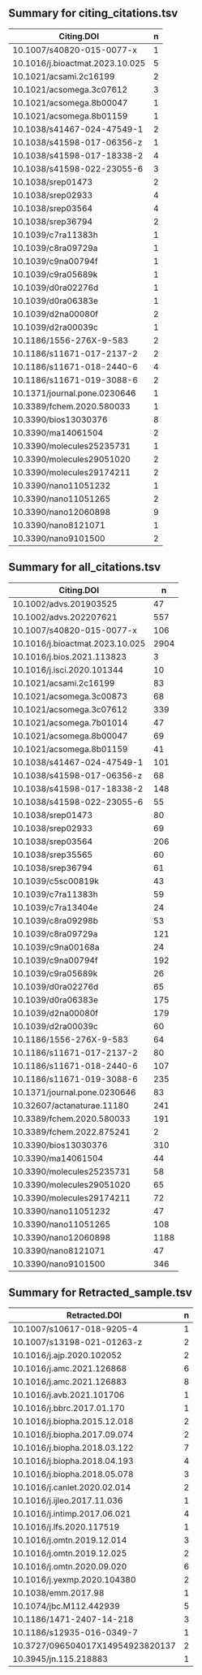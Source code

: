 ## Summary for citing_citations.tsv

Citing.DOI | n
--- | ---
10.1007/s40820-015-0077-x | 1
10.1016/j.bioactmat.2023.10.025 | 5
10.1021/acsami.2c16199 | 2
10.1021/acsomega.3c07612 | 3
10.1021/acsomega.8b00047 | 1
10.1021/acsomega.8b01159 | 1
10.1038/s41467-024-47549-1 | 2
10.1038/s41598-017-06356-z | 1
10.1038/s41598-017-18338-2 | 4
10.1038/s41598-022-23055-6 | 3
10.1038/srep01473 | 2
10.1038/srep02933 | 4
10.1038/srep03564 | 4
10.1038/srep36794 | 2
10.1039/c7ra11383h | 1
10.1039/c8ra09729a | 1
10.1039/c9na00794f | 1
10.1039/c9ra05689k | 1
10.1039/d0ra02276d | 1
10.1039/d0ra06383e | 1
10.1039/d2na00080f | 2
10.1039/d2ra00039c | 1
10.1186/1556-276X-9-583 | 2
10.1186/s11671-017-2137-2 | 2
10.1186/s11671-018-2440-6 | 4
10.1186/s11671-019-3088-6 | 2
10.1371/journal.pone.0230646 | 1
10.3389/fchem.2020.580033 | 1
10.3390/bios13030376 | 8
10.3390/ma14061504 | 2
10.3390/molecules25235731 | 1
10.3390/molecules29051020 | 2
10.3390/molecules29174211 | 2
10.3390/nano11051232 | 1
10.3390/nano11051265 | 2
10.3390/nano12060898 | 9
10.3390/nano8121071 | 1
10.3390/nano9101500 | 2


## Summary for all_citations.tsv

Citing.DOI | n
--- | ---
10.1002/advs.201903525 |   47
10.1002/advs.202207621 |  557
10.1007/s40820-015-0077-x |  106
10.1016/j.bioactmat.2023.10.025 | 2904
10.1016/j.bios.2021.113823 |    3
10.1016/j.isci.2020.101344 |   10
10.1021/acsami.2c16199 |   83
10.1021/acsomega.3c00873 |   68
10.1021/acsomega.3c07612 |  339
10.1021/acsomega.7b01014 |   47
10.1021/acsomega.8b00047 |   69
10.1021/acsomega.8b01159 |   41
10.1038/s41467-024-47549-1 |  101
10.1038/s41598-017-06356-z |   68
10.1038/s41598-017-18338-2 |  148
10.1038/s41598-022-23055-6 |   55
10.1038/srep01473 |   80
10.1038/srep02933 |   69
10.1038/srep03564 |  206
10.1038/srep35565 |   60
10.1038/srep36794 |   61
10.1039/c5sc00819k |   43
10.1039/c7ra11383h |   59
10.1039/c7ra13404e |   24
10.1039/c8ra09298b |   53
10.1039/c8ra09729a |  121
10.1039/c9na00168a |   24
10.1039/c9na00794f |  192
10.1039/c9ra05689k |   26
10.1039/d0ra02276d |   65
10.1039/d0ra06383e |  175
10.1039/d2na00080f |  179
10.1039/d2ra00039c |   60
10.1186/1556-276X-9-583 |   64
10.1186/s11671-017-2137-2 |   80
10.1186/s11671-018-2440-6 |  107
10.1186/s11671-019-3088-6 |  235
10.1371/journal.pone.0230646 |   83
10.32607/actanaturae.11180 |  241
10.3389/fchem.2020.580033 |  191
10.3389/fchem.2022.875241 |    2
10.3390/bios13030376 |  310
10.3390/ma14061504 |   44
10.3390/molecules25235731 |   58
10.3390/molecules29051020 |   65
10.3390/molecules29174211 |   72
10.3390/nano11051232 |   47
10.3390/nano11051265 |  108
10.3390/nano12060898 | 1188
10.3390/nano8121071 |   47
10.3390/nano9101500 |  346


## Summary for Retracted_sample.tsv

Retracted.DOI | n
--- | ---
10.1007/s10617-018-9205-4 | 1
10.1007/s13198-021-01263-z | 2
10.1016/j.ajp.2020.102052 | 2
10.1016/j.amc.2021.126868 | 6
10.1016/j.amc.2021.126883 | 8
10.1016/j.avb.2021.101706 | 1
10.1016/j.bbrc.2017.01.170 | 1
10.1016/j.biopha.2015.12.018 | 2
10.1016/j.biopha.2017.09.074 | 2
10.1016/j.biopha.2018.03.122 | 7
10.1016/j.biopha.2018.04.193 | 4
10.1016/j.biopha.2018.05.078 | 3
10.1016/j.canlet.2020.02.014 | 2
10.1016/j.ijleo.2017.11.036 | 1
10.1016/j.intimp.2017.06.021 | 4
10.1016/j.lfs.2020.117519 | 1
10.1016/j.omtn.2019.12.014 | 3
10.1016/j.omtn.2019.12.025 | 2
10.1016/j.omtn.2020.09.020 | 6
10.1016/j.yexmp.2020.104380 | 2
10.1038/emm.2017.98 | 1
10.1074/jbc.M112.442939 | 5
10.1186/1471-2407-14-218 | 3
10.1186/s12935-016-0349-7 | 1
10.3727/096504017X14954923820137 | 2
10.3945/jn.115.218883 | 1


